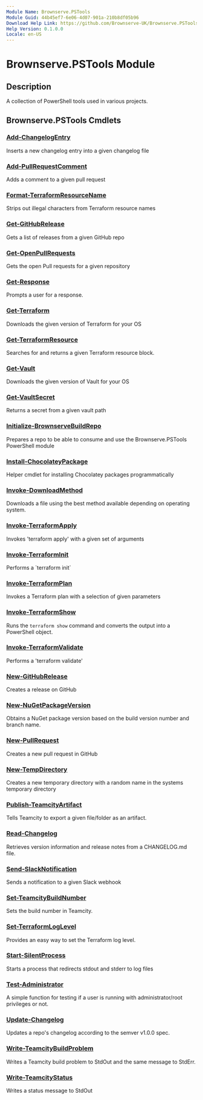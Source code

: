 ```yaml
---
Module Name: Brownserve.PSTools
Module Guid: 44b45ef7-6e06-4d07-901a-210b8df05b96
Download Help Link: https://github.com/Brownserve-UK/Brownserve.PSTools/tree/main/.docs/Module
Help Version: 0.1.0.0
Locale: en-US
---
```


# Brownserve.PSTools Module
## Description
A collection of PowerShell tools used in various projects.

## Brownserve.PSTools Cmdlets
### [Add-ChangelogEntry](Add-ChangelogEntry.md)
Inserts a new changelog entry into a given changelog file

### [Add-PullRequestComment](Add-PullRequestComment.md)
Adds a comment to a given pull request

### [Format-TerraformResourceName](Format-TerraformResourceName.md)
Strips out illegal characters from Terraform resource names

### [Get-GitHubRelease](Get-GitHubRelease.md)
Gets a list of releases from a given GitHub repo

### [Get-OpenPullRequests](Get-OpenPullRequests.md)
Gets the open Pull requests for a given repository

### [Get-Response](Get-Response.md)
Prompts a user for a response.

### [Get-Terraform](Get-Terraform.md)
Downloads the given version of Terraform for your OS

### [Get-TerraformResource](Get-TerraformResource.md)
Searches for and returns a given Terraform resource block.

### [Get-Vault](Get-Vault.md)
Downloads the given version of Vault for your OS

### [Get-VaultSecret](Get-VaultSecret.md)
Returns a secret from a given vault path

### [Initialize-BrownserveBuildRepo](Initialize-BrownserveBuildRepo.md)
Prepares a repo to be able to consume and use the Brownserve.PSTools PowerShell module

### [Install-ChocolateyPackage](Install-ChocolateyPackage.md)
Helper cmdlet for installing Chocolatey packages programmatically

### [Invoke-DownloadMethod](Invoke-DownloadMethod.md)
Downloads a file using the best method available depending on operating system.

### [Invoke-TerraformApply](Invoke-TerraformApply.md)
Invokes 'terraform apply' with a given set of arguments

### [Invoke-TerraformInit](Invoke-TerraformInit.md)
Performs a \`terraform init\`

### [Invoke-TerraformPlan](Invoke-TerraformPlan.md)
Invokes a Terraform plan with a selection of given parameters

### [Invoke-TerraformShow](Invoke-TerraformShow.md)
Runs the `terraform show` command and converts the output into a PowerShell object.

### [Invoke-TerraformValidate](Invoke-TerraformValidate.md)
Performs a 'terraform validate'

### [New-GitHubRelease](New-GitHubRelease.md)
Creates a release on GitHub

### [New-NuGetPackageVersion](New-NuGetPackageVersion.md)
Obtains a NuGet package version based on the build version number and branch name.

### [New-PullRequest](New-PullRequest.md)
Creates a new pull request in GitHub

### [New-TempDirectory](New-TempDirectory.md)
Creates a new temporary directory with a random name in the systems temporary directory

### [Publish-TeamcityArtifact](Publish-TeamcityArtifact.md)
Tells Teamcity to export a given file/folder as an artifact.

### [Read-Changelog](Read-Changelog.md)
Retrieves version information and release notes from a CHANGELOG.md file.

### [Send-SlackNotification](Send-SlackNotification.md)
Sends a notification to a given Slack webhook

### [Set-TeamcityBuildNumber](Set-TeamcityBuildNumber.md)
Sets the build number in Teamcity.

### [Set-TerraformLogLevel](Set-TerraformLogLevel.md)
Provides an easy way to set the Terraform log level.

### [Start-SilentProcess](Start-SilentProcess.md)
Starts a process that redirects stdout and stderr to log files

### [Test-Administrator](Test-Administrator.md)
A simple function for testing if a user is running with administrator/root privileges or not.

### [Update-Changelog](Update-Changelog.md)
Updates a repo's changelog according to the semver v1.0.0 spec.

### [Write-TeamcityBuildProblem](Write-TeamcityBuildProblem.md)
Writes a Teamcity build problem to StdOut and the same message to StdErr.

### [Write-TeamcityStatus](Write-TeamcityStatus.md)
Writes a status message to StdOut

